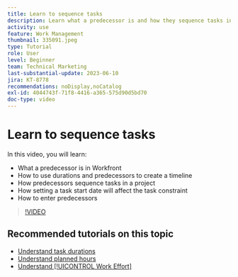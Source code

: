 ```yaml
---
title: Learn to sequence tasks
description: Learn what a predecessor is and how they sequence tasks in a project. Then learn to use durations and predecessors to create a timeline.
activity: use
feature: Work Management
thumbnail: 335091.jpeg
type: Tutorial
role: User
level: Beginner
team: Technical Marketing
last-substantial-update: 2023-06-10
jira: KT-8778
recommendations: noDisplay,noCatalog
exl-id: 4044743f-71f8-4416-a365-575d90d5bd70
doc-type: video
---
```

# Learn to sequence tasks

In this video, you will learn:

* What a predecessor is in Workfront
* How to use durations and predecessors to create a timeline
* How predecessors sequence tasks in a project
* How setting a task start date will affect the task constraint
* How to enter predecessors

>[!VIDEO](https://video.tv.adobe.com/v/335091/?quality=12&learn=on)

<!---
Learn more urls
There's a lot more you can learn about predecessors, such as dependency type and lag. [!DNL Workfront] recommends getting the basics down first, then pulling those other features into your project planning. If you're curious, here are some articles about additional functionality.
Overview of task predecessors
Create predecessor relationships by chaining tasks
Creating a predecessor relationship on the task list
Overview of lag types
Overview of task dependency types
--->

## Recommended tutorials on this topic

* [Understand task durations](/help/manage-work/tasks/understand-task-durations.md)
* [Understand planned hours](/help/manage-work/tasks/understand-planned-hours.md)
* [Understand [!UICONTROL Work Effort]](/help/manage-work/tasks/understand-work-effort.md)
